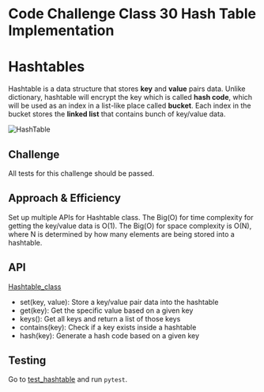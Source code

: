 # Code Challenge Class 30 Hash Table Implementation
# Hashtables
Hashtable is a data structure that stores **key** and **value** pairs data.
Unlike dictionary, hashtable will encrypt the key which is called **hash code**,
which will be used as an index in a list-like place called **bucket**.
Each index in the bucket stores the **linked list** that contains bunch of key/value data.

![HashTable](https://i.imgur.com/aQnMU9d.png)

## Challenge
All tests for this challenge should be passed.

## Approach & Efficiency
Set up multiple APIs for Hashtable class.
The Big(O) for time complexity for getting the key/value data is O(1).
The Big(O) for space complexity is O(N), where N is determined by how many elements are being stored into a hashtable.

## API

[Hashtable_class](../../data_structures/hashtable.py)
- set(key, value): Store a key/value pair data into the hashtable
- get(key): Get the specific value based on a given key
- keys(): Get all keys and return a list of those keys
- contains(key): Check if a key exists inside a hashtable
- hash(key): Generate a hash code based on a given key

## Testing

Go to [test_hashtable](../../tests/data_structures/test_hashtable.py) and run ``pytest``.

